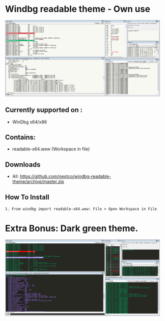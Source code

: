 # Windbg readable theme - Own use
![readable-windbg](https://raw.githubusercontent.com/nextco/windbg-readable-theme/master/preview/readable-x64.png)

## Currently supported on :
- WinDbg x64/x86

## Contains:
- readable-x64.wew (Workspace in file)

## Downloads
- All: https://github.com/nextco/windbg-readable-theme/archive/master.zip

## How To Install
	1. From windbg import readable-x64.wew: File > Open Workspace in File

# Extra Bonus: Dark green theme.
![dark-green-windbg](https://raw.githubusercontent.com/nextco/windbg-readable-theme/master/preview/dark-green-x64.png)
